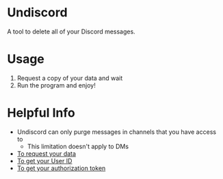 # Undiscord
A tool to delete all of your Discord messages.

# Usage
1. Request a copy of your data and wait
2. Run the program and enjoy!

# Helpful Info
- Undiscord can only purge messages in channels that you have access to
  - This limitation doesn't apply to DMs
- [To request your data](https://support.discord.com/hc/en-us/articles/360004027692)
- [To get your User ID](https://support.discord.com/hc/en-us/articles/206346498)
- [To get your authorization token](https://discordhelp.net/discord-token)
